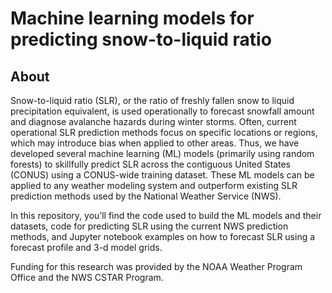 # Machine learning models for predicting snow-to-liquid ratio
## About
Snow-to-liquid ratio (SLR), or the ratio of freshly fallen snow to liquid precipitation equivalent, is used operationally to forecast snowfall amount and diagnose avalanche hazards during winter storms. Often, current operational SLR prediction methods focus on specific locations or regions, which may introduce bias when applied to other areas. Thus, we have developed several machine learning (ML) models (primarily using random forests) to skillfully predict SLR across the contiguous United States (CONUS) using a CONUS-wide training dataset. These ML models can be applied to any weather modeling system and outperform existing SLR prediction methods used by the National Weather Service (NWS). 

In this repository, you’ll find the code used to build the ML models and their datasets, code for predicting SLR using the current NWS prediction methods, and Jupyter notebook examples on how to forecast SLR using a forecast profile and 3-d model grids.

Funding for this research was provided by the NOAA Weather Program Office and the NWS CSTAR Program.
